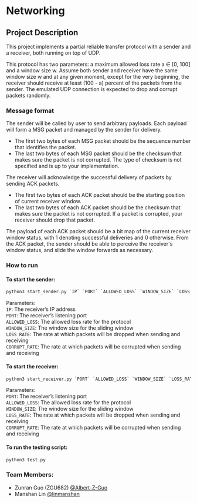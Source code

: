 # Networking

## Project Description
This project implements a partial reliable transfer protocol with a sender and a receiver, both running on top of UDP. 

This protocol has two parameters: a maximum allowed loss rate a ∈ [0, 100] and a window size w. Assume both sender and receiver have the same window size w and at any given moment, except for the very beginning, the receiver should receive at least (100 - a) percent of the packets from the sender. The emulated UDP connection is expected to drop and corrupt packets randomly.

### Message format
The sender will be called by user to send arbitrary payloads. Each payload will form a MSG packet and managed by the sender for delivery.
 - The first two bytes of each MSG packet should be the sequence number that identifies the packet.
 - The last two bytes of each MSG packet should be the checksum that makes sure the packet is not corrupted. The type of checksum is not specified and is up to your implementation.

The receiver will acknowledge the successful delivery of packets by sending ACK packets. 
 - The first two bytes of each ACK packet should be the starting position of current receiver window. 
 - The last two bytes of each ACK packet should be the checksum that makes sure the packet is not corrupted. If a packet is corrupted, your receiver should drop that packet. 

The payload of each ACK packet should be a bit map of the current receiver window status, with 1 denoting successful deliveries and 0 otherwise. From the ACK packet, the sender should be able to perceive the receiver's window status, and slide the window forwards as necessary. 

### How to run
#### To start the sender: <br/>
```python
python3 start_sender.py `IP` `PORT` `ALLOWED_LOSS` `WINDOW_SIZE` `LOSS_RATE` `CORRUPT_RATE`
```

Parameters: <br/>
`IP`: The receiver’s IP address <br/>
`PORT`: The receiver’s listening port <br/>
`ALLOWED_LOSS`: The allowed loss rate for the protocol <br/>
`WINDOW_SIZE`: The window size for the sliding window <br/>
`LOSS_RATE`: The rate at which packets will be dropped when sending and receiving <br/>
`CORRUPT_RATE`: The rate at which packets will be corrupted when sending and receiving <br/>

#### To start the receiver: <br/>
```python
python3 start_receiver.py `PORT` `ALLOWED_LOSS` `WINDOW_SIZE` `LOSS_RATE` `CORRUPT_RATE`
```

Parameters: <br/>
`PORT`: The receiver’s listening port <br/>
`ALLOWED_LOSS`: The allowed loss rate for the protocol <br/>
`WINDOW_SIZE`: The window size for the sliding window <br/>
`LOSS_RATE`: The rate at which packets will be dropped when sending and receiving <br/>
`CORRUPT_RATE`: The rate at which packets will be corrupted when sending and receiving <br/>
 
#### To run the testing script: <br/>
```python
python3 test.py
```

### Team Members:
- Zunran Guo (ZGU682) [@Albert-Z-Guo](https://github.com/Albert-Z-Guo)
- Manshan Lin [@linmanshan](https://github.com/linmanshan)